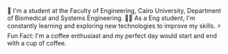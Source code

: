🏢 I'm a student at the Faculty of Engineering, Cairo University, Department of Biomedical and Systems Engineering.
👨‍💻 As a Eng student, I'm constantly learning and exploring new technologies to improve my skills.
⚡ Fun Fact: I'm a coffee enthusiast and my perfect day would start and end with a cup of coffee.
